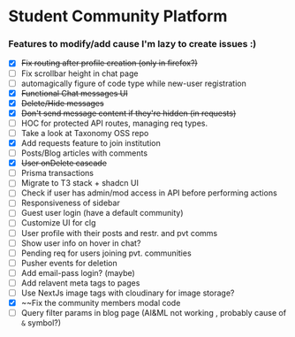 # Student Community Platform

### Features to modify/add cause I'm lazy to create issues :)

- [x] ~~Fix routing after profile creation (only in firefox?)~~
- [ ] Fix scrollbar height in chat page
- [ ] automagically figure of code type while new-user registration
- [x] ~~Functional Chat messages UI~~
- [x] ~~Delete/Hide messages~~
- [x] ~~Don't send message content if they're hidden (in requests)~~
- [ ] HOC for protected API routes, managing req types.
- [ ] Take a look at Taxonomy OSS repo
- [x] Add requests feature to join institution
- [ ] Posts/Blog articles with comments
- [x] ~~User onDelete cascade~~
- [ ] Prisma transactions
- [ ] Migrate to T3 stack + shadcn UI
- [ ] Check if user has admin/mod access in API before performing actions
- [ ] Responsiveness of sidebar
- [ ] Guest user login (have a default community)
- [ ] Customize UI for clg
- [ ] User profile with their posts and restr. and pvt comms
- [ ] Show user info on hover in chat?
- [ ] Pending req for users joining pvt. communities
- [ ] Pusher events for deletion
- [ ] Add email-pass login? (maybe)
- [ ] Add relavent meta tags to pages
- [ ] Use NextJs image tags with cloudinary for image storage?
- [x] ~~Fix the community members modal code
- [ ] Query filter params in blog page (AI&ML not working , probably cause of `&` symbol?)

<!-- ![mock](final-year-project-mock.png) -->
